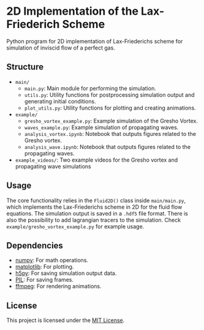 # 2D Implementation of the Lax-Friederich Scheme

Python program for 2D implementation of Lax-Friederichs scheme for simulation of inviscid flow of a perfect gas. 

## Structure

 - `main/`
    - `main.py`: Main module for performing the simulation. 
    - `utils.py`: Utility functions for postprocessing simulation output and generating initial conditions. 
    - `plot_utils.py`: Utility functions for plotting and creating animations.
- `example/`
    - `gresho_vortex_example.py`: Example simulation of the Gresho Vortex. 
    - `waves_example.py`: Example simulation of propagating waves.
    - `analysis_vortex.ipynb`: Notebook that outputs figures related to the Gresho vortex. 
    - `analysis_wave.ipynb`: Notebook that outputs figures related to the propagating waves. 
- `example_videos/`: Two example videos for the Gresho vortex and propagating wave simulations

## Usage

The core functionality relies in the `Fluid2D()` class inside `main/main.py`, which implements the Lax-Friederichs scheme in 2D for the fluid flow equations.  The simulation output is saved in a `.hdf5` file format. There is also the possibility to add lagrangian tracers to the simulation. Check `example/gresho_vortex_example.py` for example usage.  

## Dependencies
- [numpy](https://github.com/numpy/numpy): For math operations.
- [matplotlib](https://github.com/matplotlib/matplotlib): For plotting.
- [h5py](https://github.com/h5py/h5py): For saving simulation output data.
- [PIL](https://github.com/python-pillow/Pillow): For saving frames. 
- [ffmpeg](https://ffmpeg.org/): For rendering animations.


## License
This project is licensed under the [MIT License](LICENSE.md).